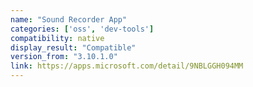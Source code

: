 ```yaml
---
name: "Sound Recorder App"
categories: ['oss', 'dev-tools']
compatibility: native
display_result: "Compatible"
version_from: "3.10.1.0"
link: https://apps.microsoft.com/detail/9NBLGGH094MM
---
```

